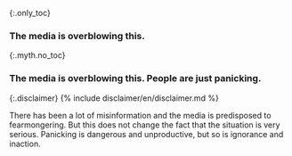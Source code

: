 {:.only_toc}
### The media is overblowing this.

{:.myth.no_toc}
### The media is overblowing this. People are just panicking.

{:.disclaimer}
{% include disclaimer/en/disclaimer.md %}


There has been a lot of misinformation and the media is predisposed to fearmongering. But this does not change the fact that the situation is very serious. Panicking is dangerous and unproductive, but so is ignorance and inaction.
